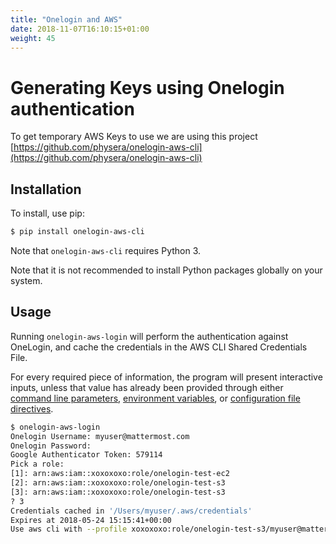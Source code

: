```yaml
---
title: "Onelogin and AWS"
date: 2018-11-07T16:10:15+01:00
weight: 45
---
```


# Generating Keys using Onelogin authentication

To get temporary AWS Keys to use we are using this project [https://github.com/physera/onelogin-aws-cli](https://github.com/physera/onelogin-aws-cli)

## Installation

To install, use pip:

```Bash
$ pip install onelogin-aws-cli
```

Note that `onelogin-aws-cli` requires Python 3.

Note that it is not recommended to install Python packages globally
on your system.

## Usage

Running `onelogin-aws-login`  will perform the authentication against OneLogin,
and cache the credentials in the AWS CLI Shared Credentials File.

For every required piece of information, the program will present interactive
inputs, unless that value has already been provided through either
[command line parameters](#command-line-parameters),
[environment variables](#environment-variables),
or [configuration file directives](#configuration-file).

```Bash
$ onelogin-aws-login
Onelogin Username: myuser@mattermost.com
Onelogin Password:
Google Authenticator Token: 579114
Pick a role:
[1]: arn:aws:iam::xoxoxoxo:role/onelogin-test-ec2
[2]: arn:aws:iam::xoxoxoxo:role/onelogin-test-s3
[3]: arn:aws:iam::xoxoxoxo:role/onelogin-test-s3
? 3
Credentials cached in '/Users/myuser/.aws/credentials'
Expires at 2018-05-24 15:15:41+00:00
Use aws cli with --profile xoxoxoxo:role/onelogin-test-s3/myuser@mattermost.com
```
